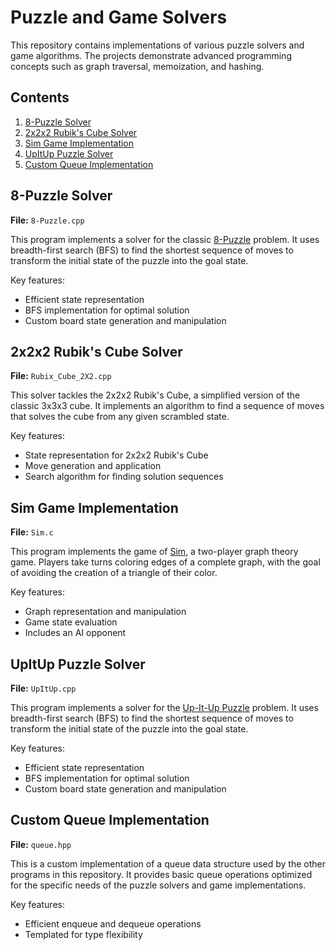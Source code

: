 # Puzzle and Game Solvers

This repository contains implementations of various puzzle solvers and game algorithms. The projects demonstrate advanced programming concepts such as graph traversal, memoization, and hashing.

## Contents      

1. [8-Puzzle Solver](#8-puzzle-solver)
2. [2x2x2 Rubik's Cube Solver](#2x2x2-rubiks-cube-solver)
3. [Sim Game Implementation](#sim-game-implementation)
4. [UpItUp Puzzle Solver](#upitup-puzzle-solver)
5. [Custom Queue Implementation](#custom-queue-implementation)

## 8-Puzzle Solver

**File:** `8-Puzzle.cpp`

This program implements a solver for the classic [8-Puzzle](https://www.geeksforgeeks.org/8-puzzle-problem-using-branch-and-bound/) problem. It uses breadth-first search (BFS) to find the shortest sequence of moves to transform the initial state of the puzzle into the goal state.

Key features:
- Efficient state representation
- BFS implementation for optimal solution
- Custom board state generation and manipulation

## 2x2x2 Rubik's Cube Solver

**File:** `Rubix_Cube_2X2.cpp`

This solver tackles the 2x2x2 Rubik's Cube, a simplified version of the classic 3x3x3 cube. It implements an algorithm to find a sequence of moves that solves the cube from any given scrambled state.

Key features:
- State representation for 2x2x2 Rubik's Cube
- Move generation and application
- Search algorithm for finding solution sequences

## Sim Game Implementation

**File:** `Sim.c`

This program implements the game of [Sim](https://en.wikipedia.org/wiki/Sim_(game)), a two-player graph theory game. Players take turns coloring edges of a complete graph, with the goal of avoiding the creation of a triangle of their color.

Key features:
- Graph representation and manipulation
- Game state evaluation
- Includes an AI opponent

## UpItUp Puzzle Solver

**File:** `UpItUp.cpp`

This program implements a solver for the [Up-It-Up Puzzle](https://www.youtube.com/watch?v=HqhC5u0uPi4) problem. It uses breadth-first search (BFS) to find the shortest sequence of moves to transform the initial state of the puzzle into the goal state.

Key features:
- Efficient state representation
- BFS implementation for optimal solution
- Custom board state generation and manipulation

## Custom Queue Implementation

**File:** `queue.hpp`

This is a custom implementation of a queue data structure used by the other programs in this repository. It provides basic queue operations optimized for the specific needs of the puzzle solvers and game implementations.

Key features:
- Efficient enqueue and dequeue operations
- Templated for type flexibility
